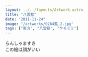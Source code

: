 ```yaml
---
layout: ../../layouts/Artwork.astro
title: "八雲藍"
date: "2011-11-24"
image: "/artworks/0264藍_2.jpg"
tags: ["東方", "八雲藍", "ケモミミ"]
---
```


らんしゃますき  
この絵は顔がいい